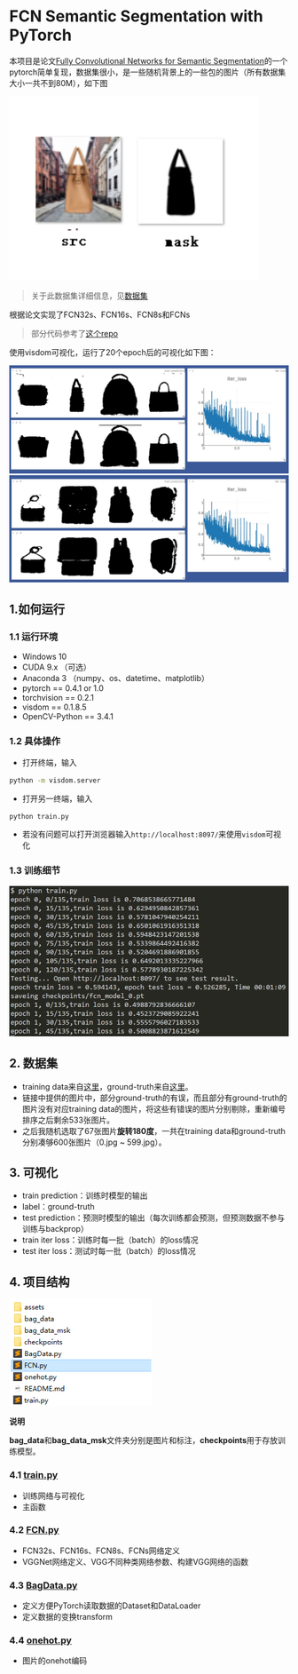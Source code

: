 #  FCN Semantic Segmentation with PyTorch

本项目是论文[Fully Convolutional Networks for Semantic Segmentation](http://arxiv.org/abs/1411.4038)的一个pytorch简单复现，数据集很小，是一些随机背景上的一些包的图片（所有数据集大小一共不到80M），如下图

<img src="assets/task.png" alt="数据集示意图" width=450 />

> 关于此数据集详细信息，见[数据集](#数据集)

根据论文实现了FCN32s、FCN16s、FCN8s和FCNs

>部分代码参考了[这个repo](https://github.com/wkentaro/pytorch-fcn)

使用visdom可视化，运行了20个epoch后的可视化如下图：

![可视化1](assets/vis1.jpg)
![可视化2](assets/vis2.jpg)


## 1.如何运行

### 1.1 运行环境

* Windows 10
* CUDA 9.x （可选）
* Anaconda 3 （numpy、os、datetime、matplotlib）
* pytorch == 0.4.1 or 1.0
* torchvision == 0.2.1
* visdom == 0.1.8.5
* OpenCV-Python == 3.4.1

### 1.2 具体操作

* 打开终端，输入
```sh
python -m visdom.server
```
* 打开另一终端，输入
```sh
python train.py
```
* 若没有问题可以打开浏览器输入`http://localhost:8097/`来使用`visdom`可视化

### 1.3 训练细节

![训练细节](assets/train.jpg)

## 2. 数据集

* training data来自[这里](https://github.com/yunlongdong/FCN-pytorch-easiest/tree/master/last)，ground-truth来自[这里](https://github.com/yunlongdong/FCN-pytorch-easiest/tree/master/last_msk)。
* 链接中提供的图片中，部分ground-truth的有误，而且部分有ground-truth的图片没有对应training data的图片，将这些有错误的图片分别剔除，重新编号排序之后剩余533张图片。
* 之后我随机选取了67张图片**旋转180度**，一共在training data和ground-truth分别凑够600张图片（0.jpg ~ 599.jpg）。

## 3. 可视化

* train prediction：训练时模型的输出
* label：ground-truth
* test prediction：预测时模型的输出（每次训练都会预测，但预测数据不参与训练与backprop）
* train iter loss：训练时每一批（batch）的loss情况
* test iter loss：测试时每一批（batch）的loss情况

## 4. 项目结构

![image-20210109230336410](assets\pro.png)

**说明**

**bag_data**和**bag_data_msk**文件夹分别是图片和标注，**checkpoints**用于存放训练模型。

### 4.1 [train.py](train.py)

* 训练网络与可视化
* 主函数

### 4.2 [FCN.py](FCN.py)

* FCN32s、FCN16s、FCN8s、FCNs网络定义
* VGGNet网络定义、VGG不同种类网络参数、构建VGG网络的函数

### 4.3 [BagData.py](BagData.py)

* 定义方便PyTorch读取数据的Dataset和DataLoader
* 定义数据的变换transform

### 4.4 [onehot.py](onehot.py)

* 图片的onehot编码
